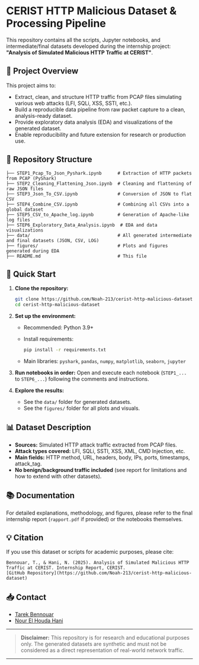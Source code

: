 # CERIST HTTP Malicious Dataset & Processing Pipeline

This repository contains all the scripts, Jupyter notebooks, and intermediate/final datasets developed during the internship project: **"Analysis of Simulated Malicious HTTP Traffic at CERIST"**.

## 📄 Project Overview

This project aims to:

* Extract, clean, and structure HTTP traffic from PCAP files simulating various web attacks (LFI, SQLi, XSS, SSTI, etc.).
* Build a reproducible data pipeline from raw packet capture to a clean, analysis-ready dataset.
* Provide exploratory data analysis (EDA) and visualizations of the generated dataset.
* Enable reproducibility and future extension for research or production use.

## 📁 Repository Structure

```
├── STEP1_Pcap_To_Json_Pyshark.ipynb      # Extraction of HTTP packets from PCAP (PyShark)
├── STEP2_Cleaning_Flattening_Json.ipynb  # Cleaning and flattening of raw JSON files
├── STEP3_Json_To_CSV.ipynb               # Conversion of JSON to flat CSV
├── STEP4_Combine_CSV.ipynb               # Combining all CSVs into a global dataset
├── STEP5_CSV_to_Apache_log.ipynb         # Generation of Apache-like log files
├── STEP6_Exploratory_Data_Analysis.ipynb  # EDA and data visualizations
├── data/                                 # All generated intermediate and final datasets (JSON, CSV, LOG)
├── figures/                              # Plots and figures generated during EDA
├── README.md                             # This file
```

## 🚀 Quick Start

1. **Clone the repository:**

   ```bash
   git clone https://github.com/Noah-213/cerist-http-malicious-dataset.git
   cd cerist-http-malicious-dataset
   ```

2. **Set up the environment:**

   * Recommended: Python 3.9+
   * Install requirements:

     ```bash
     pip install -r requirements.txt
     ```
   * Main libraries: `pyshark`, `pandas`, `numpy`, `matplotlib`, `seaborn`, `jupyter`

3. **Run notebooks in order:**
   Open and execute each notebook (`STEP1_...` to `STEP6_...`) following the comments and instructions.

4. **Explore the results:**

   * See the `data/` folder for generated datasets.
   * See the `figures/` folder for all plots and visuals.

## 📊 Dataset Description

* **Sources:** Simulated HTTP attack traffic extracted from PCAP files.
* **Attack types covered:** LFI, SQLi, SSTI, XSS, XML, CMD Injection, etc.
* **Main fields:** HTTP method, URL, headers, body, IPs, ports, timestamps, attack\_tag.
* **No benign/background traffic included** (see report for limitations and how to extend with other datasets).

## 📚 Documentation

For detailed explanations, methodology, and figures, please refer to the final internship report (`rapport.pdf` if provided) or the notebooks themselves.

## 💡 Citation

If you use this dataset or scripts for academic purposes, please cite:

```
Bennouar, T., & Hani, N. (2025). Analysis of Simulated Malicious HTTP Traffic at CERIST. Internship Report, CERIST.
[GitHub Repository](https://github.com/Noah-213/cerist-http-malicious-dataset)
```

## 📥 Contact

* [Tarek Bennouar](mailto:tarek.tb.pro@gmail.com)
* [Nour El Houda Hani](mailto:nourelhoudahani2002@gmail.com)

---

> **Disclaimer:** This repository is for research and educational purposes only. The generated datasets are synthetic and must not be considered as a direct representation of real-world network traffic.

---
